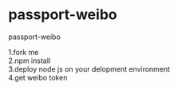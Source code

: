# passport-weibo
passport-weibo

1.fork me
<br/>
2.npm install 
<br/>
3.deploy node js on your delopment environment
<br/>
4.get weibo token

